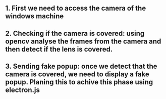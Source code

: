 ## 1. First we need to access the camera of the windows machine
## 2. Checking if the camera is covered: using opencv analyse the frames from the camera and then detect if the lens is covered.
## 3. Sending fake popup: once we detect that the camera is covered, we need to display a fake popup. Planing this to achive this phase using electron.js 